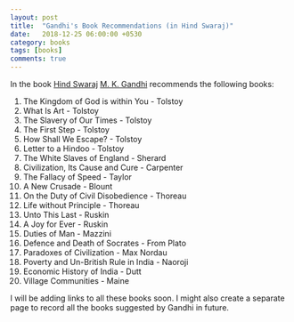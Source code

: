 ```yaml
---
layout: post
title:  "Gandhi's Book Recommendations (in Hind Swaraj)"
date:   2018-12-25 06:00:00 +0530
category: books
tags: [books]
comments: true
---
```

In the book [Hind Swaraj][1] [M. K. Gandhi][2] recommends the following books:

1. The Kingdom of God is within You - Tolstoy
2. What Is Art - Tolstoy
3. The Slavery of Our Times - Tolstoy
4. The First Step - Tolstoy
5. How Shall We Escape? - Tolstoy
6. Letter to a Hindoo - Tolstoy
7. The White Slaves of England - Sherard
8. Civilization, Its Cause and Cure - Carpenter
8. The Fallacy of Speed - Taylor
9. A New Crusade - Blount
10. On the Duty of Civil Disobedience - Thoreau
11. Life without Principle - Thoreau
12. Unto This Last - Ruskin
13. A Joy for Ever - Ruskin
14. Duties of Man - Mazzini
15. Defence and Death of Socrates - From Plato
16. Paradoxes of Civilization - Max Nordau
17. Poverty and Un-British Rule in India - Naoroji
18. Economic History of India - Dutt
19. Village Communities - Maine


I will be adding links to all these books soon. I might also create a separate page to record all the books suggested by Gandhi in future.

[1]: https://en.wikipedia.org/wiki/Hind_Swaraj_or_Indian_Home_Rule
[2]: https://en.wikipedia.org/wiki/Mahatma_Gandhi
